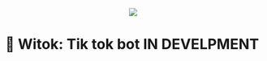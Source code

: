 
<p align="center">
  <img  src="https://i.ibb.co/XW75TdT/logo-1.gif">
</p>

# 🤖 Witok: Tik tok bot IN DEVELPMENT
